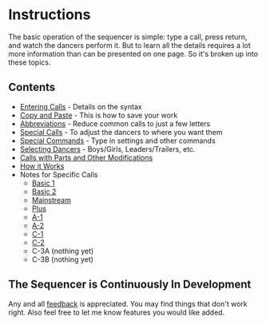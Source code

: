 

# Instructions

The basic operation of the sequencer is simple: 
type a call, press return, and watch the dancers perform it.
But to learn all the details requires a lot more information
than can be presented on one page.  So it's broken up into these topics.

## Contents

* [Entering Calls](entering_calls.md) - Details on the syntax
* [Copy and Paste](copy_and_paste.md) - This is how to save your work
* [Abbreviations](abbreviations.md) - Reduce common calls to just a few letters
* [Special Calls](special_calls.md) - To adjust the dancers to where you want them
* [Special Commands](special_commands.md) - Type in settings and other commands
* [Selecting Dancers](designators.md) - Boys/Girls, Leaders/Trailers, etc.
* [Calls with Parts and Other Modifications](modifications.md)
* [How it Works](how_it_works.md)
* Notes for Specific Calls
  - [Basic 1](sequencer-b1.md)
  - [Basic 2](sequencer-b2.md)
  - [Mainstream](sequencer-ms.md)
  - [Plus](sequencer-plus.md)
  - [A-1](sequencer-a1.md)
  - [A-2](sequencer-a2.md)
  - [C-1](sequencer-c1.md)
  - [C-2](sequencer-c2.md)
  - C-3A (nothing yet)
  - C-3B (nothing yet)

## The Sequencer is Continuously In Development

Any and all [feedback](mailto:brad@bradchristie.com?Subject=Taminations%20sequencer) is appreciated.
You may find things that don't work right.
Also feel free to let me know features you would like added.

